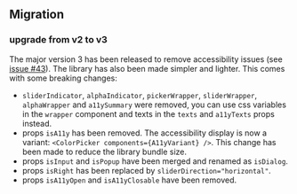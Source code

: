 ## Migration

### upgrade from v2 to v3

The major version 3 has been released to remove accessibility issues (see [issue #43](https://github.com/Ennoriel/svelte-awesome-color-picker/issues/43)). The library has also been made simpler and lighter. This comes with some breaking changes:

- `sliderIndicator`, `alphaIndicator`, `pickerWrapper`, `sliderWrapper`, `alphaWrapper` and `a11ySummary` were removed, you can use css variables in the `wrapper` component and texts in the `texts` and `a11yTexts` props instead.
- props `isA11y` has been removed. The accessibility display is now a variant: `<ColorPicker components={A11yVariant} />`. This change has been made to reduce the library bundle size.
- props `isInput` and `isPopup` have been merged and renamed as `isDialog`.
- props `isRight` has been replaced by `sliderDirection="horizontal"`.
- props `isA11yOpen` and `isA11yClosable` have been removed.
